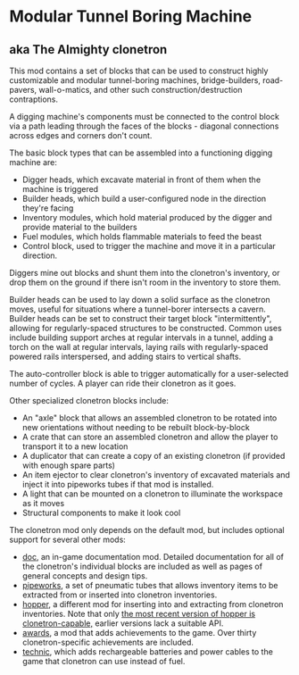 # Modular Tunnel Boring Machine
## aka The Almighty clonetron


This mod contains a set of blocks that can be used to construct highly customizable and modular tunnel-boring machines, bridge-builders, road-pavers, wall-o-matics, and other such construction/destruction contraptions.

A digging machine's components must be connected to the control block via a path leading through the faces of the blocks - diagonal connections across edges and corners don't count. 

The basic block types that can be assembled into a functioning digging machine are:

* Digger heads, which excavate material in front of them when the machine is triggered
* Builder heads, which build a user-configured node in the direction they're facing
* Inventory modules, which hold material produced by the digger and provide material to the builders
* Fuel modules, which holds flammable materials to feed the beast
* Control block, used to trigger the machine and move it in a particular direction.

Diggers mine out blocks and shunt them into the clonetron's inventory, or drop them on the ground if there isn't room in the inventory to store them.

Builder heads can be used to lay down a solid surface as the clonetron moves, useful for situations where a tunnel-borer intersects a cavern. Builder heads can be set to construct their target block "intermittently", allowing for regularly-spaced structures to be constructed. Common uses include building support arches at regular intervals in a tunnel, adding a torch on the wall at regular intervals, laying rails with regularly-spaced powered rails interspersed, and adding stairs to vertical shafts.

The auto-controller block is able to trigger automatically for a user-selected number of cycles. A player can ride their clonetron as it goes.

Other specialized clonetron blocks include:

* An "axle" block that allows an assembled clonetron to be rotated into new orientations without needing to be rebuilt block-by-block
* A crate that can store an assembled clonetron and allow the player to transport it to a new location
* A duplicator that can create a copy of an existing clonetron (if provided with enough spare parts)
* An item ejector to clear clonetron's inventory of excavated materials and inject it into pipeworks tubes if that mod is installed.
* A light that can be mounted on a clonetron to illuminate the workspace as it moves
* Structural components to make it look cool

The clonetron mod only depends on the default mod, but includes optional support for several other mods:

* [doc](https://forum.minetest.net/viewtopic.php?t=15912), an in-game documentation mod. Detailed documentation for all of the clonetron's individual blocks are included as well as pages of general concepts and design tips.
* [pipeworks](https://forum.minetest.net/viewtopic.php?id=2155), a set of pneumatic tubes that allows inventory items to be extracted from or inserted into clonetron inventories.
* [hopper](https://forum.minetest.net/viewtopic.php?&t=12379), a different mod for inserting into and extracting from clonetron inventories. Note that only [the most recent version of hopper is clonetron-capable,](https://github.com/minetest-mods/hopper) earlier versions lack a suitable API.
* [awards](https://forum.minetest.net/viewtopic.php?&t=4870), a mod that adds achievements to the game. Over thirty clonetron-specific achievements are included.
* [technic](https://forum.minetest.net/viewtopic.php?f=11&t=2538), which adds rechargeable batteries and power cables to the game that clonetron can use instead of fuel.

